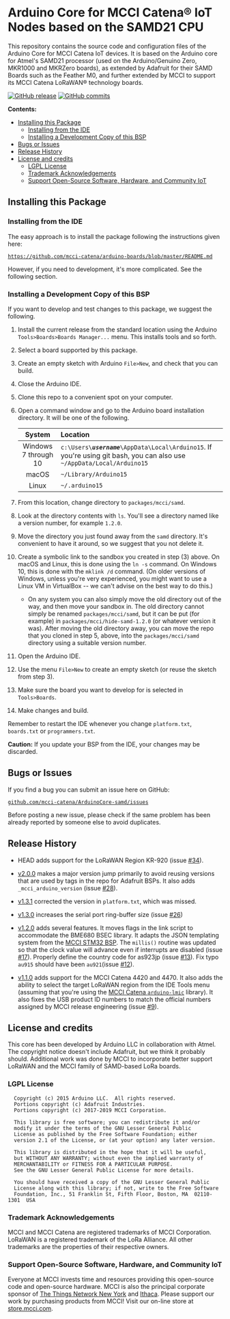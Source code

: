 # Arduino Core for MCCI Catena&reg; IoT Nodes based on the SAMD21 CPU

This repository contains the source code and configuration files of the Arduino Core
for MCCI Catena IoT devices.  It is based on the Arduino core
for Atmel's SAMD21 processor (used on the Arduino/Genuino Zero, MKR1000 and MKRZero boards),
as extended by Adafruit for their SAMD Boards such as the Feather M0, and further extended by MCCI to support its MCCI Catena LoRaWAN&reg; technology boards.

[![GitHub release](https://img.shields.io/github/release/mcci-catena/ArduinoCore-samd.svg)](https://github.com/mcci-catena/ArduinoCore-samd/releases/latest) [![GitHub commits](https://img.shields.io/github/commits-since/mcci-catena/ArduinoCore-samd/latest.svg)](https://github.com/mcci-catena/ArduinoCore-samd/compare/v2.0.0...master)

**Contents:**
<!-- markdownlint-disable MD033 -->
<!-- markdownlint-capture -->
<!-- markdownlint-disable -->
<!-- TOC depthFrom:2 updateOnSave:true -->

- [Installing this Package](#installing-this-package)
	- [Installing from the IDE](#installing-from-the-ide)
	- [Installing a Development Copy of this BSP](#installing-a-development-copy-of-this-bsp)
- [Bugs or Issues](#bugs-or-issues)
- [Release History](#release-history)
- [License and credits](#license-and-credits)
	- [LGPL License](#lgpl-license)
	- [Trademark Acknowledgements](#trademark-acknowledgements)
	- [Support Open-Source Software, Hardware, and Community IoT](#support-open-source-software-hardware-and-community-iot)

<!-- /TOC -->
<!-- markdownlint-restore -->
<!-- Due to a bug in Markdown TOC, the table is formatted incorrectly if tab indentation is set other than 4. Due to another bug, this comment must be *after* the TOC entry. -->

## Installing this Package

### Installing from the IDE

The easy approach is to install the package following the instructions given here:

[`https://github.com/mcci-catena/arduino-boards/blob/master/README.md`](https://github.com/mcci-catena/arduino-boards/blob/master/README.md)

However, if you need to development, it's more complicated. See the following section.

### Installing a Development Copy of this BSP

If you want to develop and test changes to this package, we suggest the following.

1. Install the current release from the standard location using the Arduino `Tools>Boards>Boards Manager...` menu. This installs tools and so forth.
2. Select a board supported by this package.
3. Create an empty sketch with Arduino `File>New`, and check that you can build.
4. Close the Arduino IDE.
5. Clone this repo to a convenient spot on your computer.
6. Open a command window and go to the Arduino board installation directory. It will be one of the following.

   | System | Location |
   |:------:|:---------|
   | Windows 7 through 10 | <code>c:\Users\\<em><strong>username</strong></em>\AppData\Local\Arduino15</code>. If you're using git bash, you can also use `~/AppData/Local/Arduino15` |
   | macOS | <code>~/Library/Arduino15</code> |
   | Linux | <code>~/.arduino15</code> |

7. From this location, change directory to `packages/mcci/samd`.
8. Look at the directory contents with `ls`. You'll see a directory named like a version number, for example `1.2.0`.
9. Move the directory you just found away from the `samd` directory. It's convenient to have it around, so we suggest that you not delete it.
10. Create a symbolic link to the sandbox you created in step (3) above. On macOS and Linux, this is done using the `ln -s` command. On Windows 10, this is done with the `mklink /d` command. (On older versions of Windows, unless you're very experienced, you might want to use a Linux VM in VirtualBox -- we can't advise on the best way to do this.)

    - On any system you can also simply move the old directory out of the way, and then move your sandbox in. The old directory cannot simply be renamed `packages/mcci/samd`, but it can be put (for example) in `packages/mcci/hide-samd-1.2.0` (or whatever version it was). After moving the old directory away, you can move the repo that you cloned in step 5, above, into the `packages/mcci/samd` directory using a suitable version number.

11. Open the Arduino IDE.
12. Use the menu `File>New` to create an empty sketch (or reuse the sketch from step 3).
13. Make sure the board you want to develop for is selected in `Tools>Boards`.
14. Make changes and build.

Remember to restart the IDE whenever you change `platform.txt`, `boards.txt` or `programmers.txt`.

**Caution:** If you update your BSP from the IDE, your changes may be discarded.

## Bugs or Issues

If you find a bug you can submit an issue here on GitHub:

[`github.com/mcci-catena/ArduinoCore-samd/issues`](https://github.com/mcci-catena/ArduinoCore-samd/issues)

Before posting a new issue, please check if the same problem has been already reported by someone else
to avoid duplicates.

## Release History

- HEAD adds support for the LoRaWAN Region KR-920 (issue [#34](https://github.com/mcci-catena/ArduinoCore-samd/issues/34)).

- [v2.0.0](https://github.com/mcci-catena/ArduinoCore-samd/releases/tag/v2.0.0) makes a major version jump primarily to avoid reusing versions that are used by tags in the repo for Adafruit BSPs. It also adds `_mcci_arduino_version` (issue [#28](https://github.com/mcci-catena/ArduinoCore-samd/issues/28)).

- [v1.3.1](https://github.com/mcci-catena/ArduinoCore-samd/releases/tag/v1.3.1) corrected the version in `platform.txt`, which was missed.

- [v1.3.0](https://github.com/mcci-catena/ArduinoCore-samd/releases/tag/v1.3.0) increases the serial port ring-buffer size (issue [#26](https://github.com/mcci-catena/ArduinoCore-samd/issues/26))

- [v1.2.0](https://github.com/mcci-catena/ArduinoCore-samd/releases/tag/v1.2.0) adds several features. It moves flags in the link script to accommodate the BME680 BSEC library. It adapts the JSON templating system from the [MCCI STM32 BSP](https://github.com/mcci-catena/Arduino_Core_STM32). The `millis()` routine was updated so that the clock value will advance even if interrupts are disabled (issue [#17](https://github.com/mcci-catena/ArduinoCore-samd/issues/16)). Properly define the country code for as923jp (issue [#13](https://github.com/mcci-catena/ArduinoCore-samd/issues/13)). Fix typo `au915` should have been `au921`(issue [#12](https://github.com/mcci-catena/ArduinoCore-samd/issues/12)).

- [v1.1.0](https://github.com/mcci-catena/ArduinoCore-samd/releases/tag/v1.1.0) adds support for the MCCI Catena 4420 and 4470. It also adds the ability to select the target LoRaWAN region from the IDE Tools menu (assuming that you're using the [MCCI Catena `arduino-lmic`](https://github.com/mcci-catena/arduino-lmic) library). It also fixes the USB product ID numbers to match the official numbers assigned by MCCI release engineering (issue [#9](https://github.com/mcci-catena/ArduinoCore-samd/issues/9)).

## License and credits

This core has been developed by Arduino LLC in collaboration with Atmel. The copyright notice doesn't
include Adafruit, but we think it probably should. Additional work was done by MCCI to incorporate better support LoRaWAN and the MCCI family of SAMD-based LoRa boards.

### LGPL License

```text
  Copyright (c) 2015 Arduino LLC.  All rights reserved.
  Portions copyright (c) Adafruit Industries.
  Portions copyright (c) 2017-2019 MCCI Corporation.

  This library is free software; you can redistribute it and/or
  modify it under the terms of the GNU Lesser General Public
  License as published by the Free Software Foundation; either
  version 2.1 of the License, or (at your option) any later version.

  This library is distributed in the hope that it will be useful,
  but WITHOUT ANY WARRANTY; without even the implied warranty of
  MERCHANTABILITY or FITNESS FOR A PARTICULAR PURPOSE.
  See the GNU Lesser General Public License for more details.

  You should have received a copy of the GNU Lesser General Public
  License along with this library; if not, write to the Free Software
  Foundation, Inc., 51 Franklin St, Fifth Floor, Boston, MA  02110-1301  USA
```

### Trademark Acknowledgements

MCCI and MCCI Catena are registered trademarks of MCCI Corporation. LoRaWAN is a registered trademark of the LoRa Alliance. All other trademarks are the properties of their respective owners.

### Support Open-Source Software, Hardware, and Community IoT

Everyone at MCCI invests time and resources providing this open-source code and open-source hardware. MCCI is also the principal corporate sponsor of [The Things Network New York](https://thethings.nyc) and [Ithaca](https://ttni.tech). Please support our work by purchasing products from MCCI! Visit our on-line store at [store.mcci.com](https://store.mcci.com).

